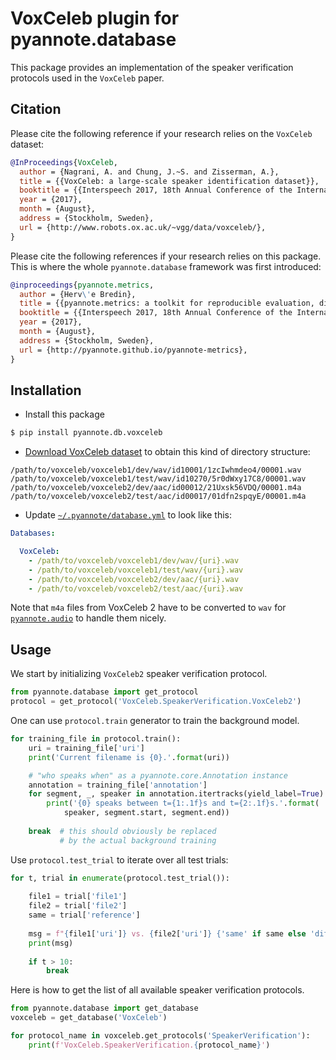 # VoxCeleb plugin for pyannote.database

This package provides an implementation of the speaker verification protocols used in the `VoxCeleb` paper.


## Citation

Please cite the following reference if your research relies on the `VoxCeleb` dataset:

```bibtex
@InProceedings{VoxCeleb,
  author = {Nagrani, A. and Chung, J.~S. and Zisserman, A.},
  title = {{VoxCeleb: a large-scale speaker identification dataset}},
  booktitle = {{Interspeech 2017, 18th Annual Conference of the International Speech Communication Association}},
  year = {2017},
  month = {August},
  address = {Stockholm, Sweden},
  url = {http://www.robots.ox.ac.uk/~vgg/data/voxceleb/},
}
```

Please cite the following references if your research relies on this package. This is where the whole `pyannote.database` framework was first introduced:

```bibtex
@inproceedings{pyannote.metrics,
  author = {Herv\'e Bredin},
  title = {{pyannote.metrics: a toolkit for reproducible evaluation, diagnostic, and error analysis of speaker diarization systems}},
  booktitle = {{Interspeech 2017, 18th Annual Conference of the International Speech Communication Association}},
  year = {2017},
  month = {August},
  address = {Stockholm, Sweden},
  url = {http://pyannote.github.io/pyannote-metrics},
}
```

## Installation

* Install this package

```bash
$ pip install pyannote.db.voxceleb
```

* [Download VoxCeleb dataset](http://www.robots.ox.ac.uk/~vgg/data/voxceleb/) to obtain this kind of directory structure:

```
/path/to/voxceleb/voxceleb1/dev/wav/id10001/1zcIwhmdeo4/00001.wav
/path/to/voxceleb/voxceleb1/test/wav/id10270/5r0dWxy17C8/00001.wav
/path/to/voxceleb/voxceleb2/dev/aac/id00012/21Uxsk56VDQ/00001.m4a
/path/to/voxceleb/voxceleb2/test/aac/id00017/01dfn2spqyE/00001.m4a
```

* Update [`~/.pyannote/database.yml`](https://github.com/pyannote/pyannote-database) to look like this:

```yaml
Databases:

  VoxCeleb:
    - /path/to/voxceleb/voxceleb1/dev/wav/{uri}.wav
    - /path/to/voxceleb/voxceleb1/test/wav/{uri}.wav
    - /path/to/voxceleb/voxceleb2/dev/aac/{uri}.wav
    - /path/to/voxceleb/voxceleb2/test/aac/{uri}.wav
```

Note that `m4a` files from VoxCeleb 2 have to be converted to `wav` for [`pyannote.audio`](https://github.com/pyannote/pyannote-audio) to handle them nicely.

## Usage

We start by initializing `VoxCeleb2` speaker verification protocol.

```python
from pyannote.database import get_protocol
protocol = get_protocol('VoxCeleb.SpeakerVerification.VoxCeleb2')
```

One can use `protocol.train` generator to train the background model.

```python
for training_file in protocol.train():
    uri = training_file['uri']
    print('Current filename is {0}.'.format(uri))

    # "who speaks when" as a pyannote.core.Annotation instance
    annotation = training_file['annotation']
    for segment, _, speaker in annotation.itertracks(yield_label=True):
        print('{0} speaks between t={1:.1f}s and t={2:.1f}s.'.format(
            speaker, segment.start, segment.end))
   
    break  # this should obviously be replaced
           # by the actual background training
```

Use `protocol.test_trial` to iterate over all test trials:

```python
for t, trial in enumerate(protocol.test_trial()):
    
    file1 = trial['file1']    
    file2 = trial['file2']    
    same = trial['reference']
    
    msg = f"{file1['uri']} vs. {file2['uri']} {'same' if same else 'different'}"
    print(msg)
    
    if t > 10:
        break    
```

Here is how to get the list of all available speaker verification protocols.

```python
from pyannote.database import get_database
voxceleb = get_database('VoxCeleb')

for protocol_name in voxceleb.get_protocols('SpeakerVerification'):
    print(f'VoxCeleb.SpeakerVerification.{protocol_name}')
```
